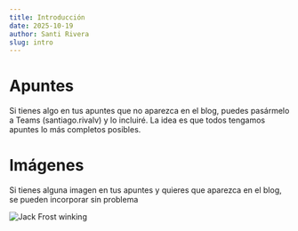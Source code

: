 ```yaml
---
title: Introducción
date: 2025-10-19
author: Santi Rivera
slug: intro
---
```


# Apuntes

Si tienes algo en tus apuntes que no aparezca en el blog, puedes pasármelo a Teams (santiago.rivalv) y lo incluiré. La idea es que todos tengamos apuntes lo más completos posibles.

# Imágenes

Si tienes alguna imagen en tus apuntes y quieres que aparezca en el blog, se pueden incorporar sin problema

![Jack Frost winking](/images/intro/jackfrost.jpg)